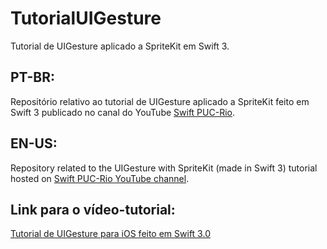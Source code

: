 # TutorialUIGesture
Tutorial de UIGesture aplicado a SpriteKit em Swift 3.

## PT-BR:
Repositório relativo ao tutorial de UIGesture aplicado a SpriteKit feito em Swift 3 publicado no canal do YouTube [Swift PUC-Rio](https://www.youtube.com/channel/UCWb9EHguiXaEvLcGZiydIqA).

## EN-US:
Repository related to the UIGesture with SpriteKit (made in Swift 3) tutorial hosted on [Swift PUC-Rio YouTube channel](https://www.youtube.com/channel/UCWb9EHguiXaEvLcGZiydIqA).

## Link para o vídeo-tutorial:
[Tutorial de UIGesture para iOS feito em Swift 3.0](https://www.youtube.com/watch?v=JxEUuD_OsfA)
